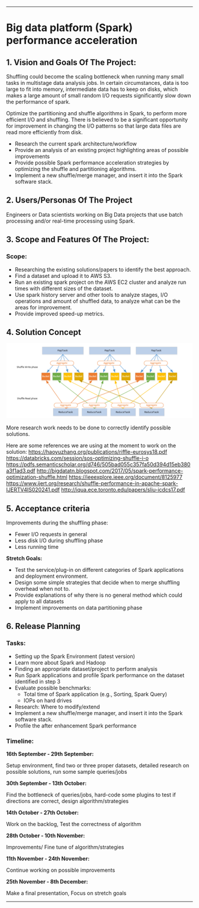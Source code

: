 ** **
# Big data platform (Spark) performance acceleration

## 1. Vision and Goals Of The Project: 

Shuffling could become the scaling bottleneck when running many small tasks in multistage data analysis jobs. In certain circumstances, data is too large to fit into memory, intermediate data has to keep on disks, which makes a large amount of small random I/O requests significantly slow down the performance of spark.


Optimize the partitioning and shuffle algorithms in Spark, to perform more efficient I/O and shuffling. There is believed to be a significant opportunity for improvement in changing the I/O patterns so that large data files are read more efficiently from disk.

* Research the current spark architecture/workflow
* Provide an analysis of an existing project highlighting areas of possible improvements
* Provide possible Spark performance acceleration strategies by optimizing the shuffle and partitioning algorithms.
* Implement a new shuffle/merge manager, and insert it into the Spark software stack.

## 2. Users/Personas Of The Project
Engineers or Data scientists working on Big Data projects that use batch processing and/or real-time processing using Spark. 

## 3. Scope and Features Of The Project:
### Scope:
* Researching the existing solutions/papers to identify the best approach.
* Find a dataset and upload it to AWS S3.
* Run an existing spark project on the AWS EC2 cluster and analyze run times with different sizes of the dataset.
* Use spark history server and other tools to analyze stages, I/O operations and amount of shuffled data, to analyze what can be the areas for improvement.
* Provide improved speed-up metrics.


## 4. Solution Concept

![image alt text](sparkArch.png)

More research work needs to be done to correctly identify possible solutions.

 Here are some references we are using at the moment to work on the solution:
https://haoyuzhang.org/publications/riffle-eurosys18.pdf
https://databricks.com/session/sos-optimizing-shuffle-i-o
https://pdfs.semanticscholar.org/d746/505bad055c357fa50d394d15eb380a3f1ad3.pdf
http://bigdatatn.blogspot.com/2017/05/spark-performance-optimization-shuffle.html
https://ieeexplore.ieee.org/document/8125977
https://www.ijert.org/research/shuffle-performance-in-apache-spark-IJERTV4IS020241.pdf
http://iqua.ece.toronto.edu/papers/sliu-icdcs17.pdf


## 5. Acceptance criteria
Improvements during the shuffling phase:
* Fewer I/O requests in general
* Less disk I/O during shuffling phase
* Less running time

**Stretch Goals:**
* Test the service/plug-in on different categories of Spark applications and deployment environment.
* Design some simple strategies that decide when to merge shuffling overhead when not to.
* Provide explanations of why there is no general method which could apply to all datasets
* Implement improvements on data partitioning phase 

## 6. Release Planning
### Tasks: ###

* Setting up the Spark Environment (latest version)
* Learn more about Spark and Hadoop
* Finding an appropriate dataset/project to perform analysis
* Run Spark applications and profile Spark performance on the dataset identified in step 3
* Evaluate possible benchmarks:
  * Total time of Spark application (e.g., Sorting, Spark Query)
  * IOPs on hard drives
* Research: Where to modify/extend 
* Implement a new shuffle/merge manager, and insert it into the Spark software stack.
* Profile the after enhancement Spark performance

### Timeline: ###

**16th September - 29th September:** 

Setup environment, find two or three proper datasets, detailed research on possible solutions, run some sample queries/jobs

**30th September - 13th October:**

Find the bottleneck of queries/jobs, hard-code some plugins to test if directions are correct, design algorithm/strategies

**14th October - 27th October:**

Work on the backlog, Test the correctness of algorithm

**28th October - 10th November:**

Improvements/ Fine tune of algorithm/strategies

**11th November - 24th November:**

Continue working on possible improvements

**25th November - 8th December:**

Make a final presentation, Focus on stretch goals

** **
